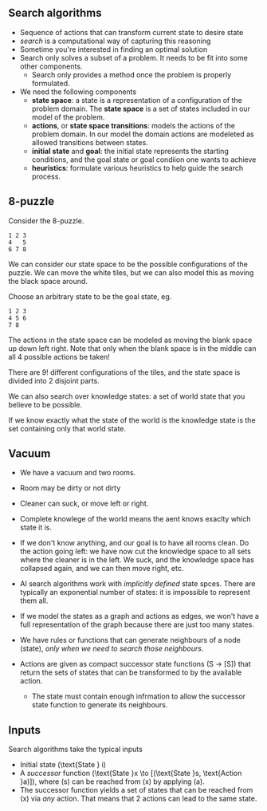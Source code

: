 ## Search algorithms
* Sequence of actions that can transform current state to desire state
* *search* is a computational way of capturing this reasoning
* Sometime you're interested in finding an optimal solution
* Search only solves a subset of a problem. It needs to be fit into some other components.
  * Search only provides a method once the problem is properly formulated.
* We need the following components
  * **state space**: a state is a representation of a configuration of the problem domain. The **state space** is a set of states included in our model of the problem.
  * **actions**, or **state space transitions**: models the actions of the problem domain. In our model the domain actions are modeleted as allowed transitions between states.
  * **initial state** and **goal**: the initial state represents the starting conditions, and the goal state or goal condiion one wants to achieve
  * **heuristics**: formulate various heuristics to help guide the search process.

## 8-puzzle

Consider the 8-puzzle.

```
1 2 3
4   5
6 7 8
```
We can consider our state space to be the possible configurations of the puzzle. We can move the white tiles, but we can also model this as moving the black space around. 

Choose an arbitrary state to be the goal state, eg.

```
1 2 3 
4 5 6
7 8  
```
The actions in the state space can be modeled as moving the blank space up down left right. Note that only when the blank space is in the middle can all 4 possible actions be taken!

There are 9! different configurations of the tiles, and the state space is divided into 2 disjoint parts.

We can also search over knowledge states: a set of world state that you believe to be possible.

If we know exactly what the state of the world is the knowledge state is the set containing only that world state.

## Vacuum

* We have a vacuum and two rooms.
* Room may be dirty or not dirty
* Cleaner can suck, or move left or right.


* Complete knowlege of the world means the aent knows exaclty which state it is.
* If we don't know anything, and our goal is to have all rooms clean. Do the action going left: we have now cut the knowledge space to all sets where the cleaner is in the left. We suck, and the knowledge space has collapsed again, and we can then move right, etc.

* AI search algorithms work with *implicitly defined* state spces. There are typically an exponential number of states: it is impossible to represent them all.

* If we model the states as a graph and actions as edges, we won't have a full representation of the graph because there are just too many states.

* We have rules or functions that can generate neighbours of a node (state), *only when we need to search those neighbours*.

* Actions are given as compact successor state functions \(S -> [S]\) that return the sets of states that can be transformed to by the available action.
  * The state must contain enough infrmation to allow the successor state function to generate its neighbours.


## Inputs
Search algorithms take the typical inputs

* Initial state \(\text{State } i\)
* A *successor* function \(\text{State }x \to [(\text{State }s, \text{Action }a)]\), where \(s\) can be reached from \(x\) by applying \(a\).
* The successor function yields a set of states that can be reached from \(x\) via *any* action. That means that 2 actions can lead to the same state.